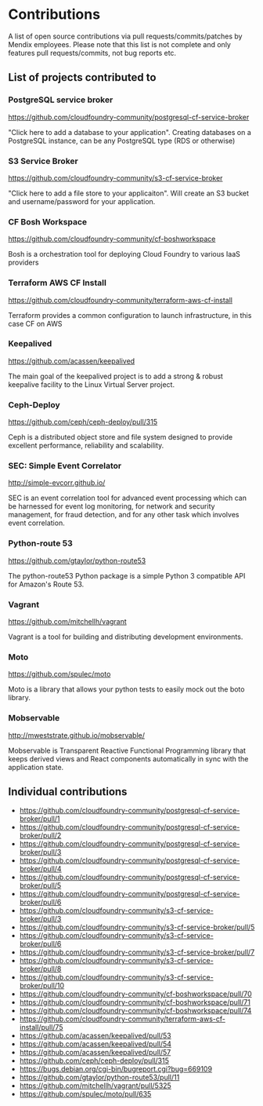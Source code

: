 # Contributions

A list of open source contributions via pull requests/commits/patches by Mendix employees. Please note that this list is not complete and only features pull requests/commits, not bug reports etc.


## List of projects contributed to

### PostgreSQL service broker
https://github.com/cloudfoundry-community/postgresql-cf-service-broker

"Click here to add a database to your application". Creating databases on a PostgreSQL instance, can be any PostgreSQL type (RDS or otherwise)


### S3 Service Broker
https://github.com/cloudfoundry-community/s3-cf-service-broker

"Click here to add a file store to your applicaiton". Will create an S3 bucket and username/password for your application.


### CF Bosh Workspace
https://github.com/cloudfoundry-community/cf-boshworkspace

Bosh is a orchestration tool for deploying Cloud Foundry to various IaaS providers


### Terraform AWS CF Install
https://github.com/cloudfoundry-community/terraform-aws-cf-install

Terraform provides a common configuration to launch infrastructure, in this case CF on AWS


### Keepalived
https://github.com/acassen/keepalived

The main goal of the keepalived project is to add a strong & robust keepalive facility to the Linux Virtual Server project.

### Ceph-Deploy
https://github.com/ceph/ceph-deploy/pull/315

Ceph is a distributed object store and file system designed to provide excellent performance, reliability and scalability.

### SEC: Simple Event Correlator
http://simple-evcorr.github.io/

SEC is an event correlation tool for advanced event processing which can be harnessed for event log monitoring, for network and security management, for fraud detection, and for any other task which involves event correlation.

### Python-route 53
https://github.com/gtaylor/python-route53

The python-route53 Python package is a simple Python 3 compatible API for Amazon's Route 53.

### Vagrant
https://github.com/mitchellh/vagrant

Vagrant is a tool for building and distributing development environments.

### Moto
https://github.com/spulec/moto

Moto is a library that allows your python tests to easily mock out the boto library.

### Mobservable
http://mweststrate.github.io/mobservable/

Mobservable is Transparent Reactive Functional Programming library that keeps derived views and React components automatically in sync with the application state.

## Individual contributions

* https://github.com/cloudfoundry-community/postgresql-cf-service-broker/pull/1
* https://github.com/cloudfoundry-community/postgresql-cf-service-broker/pull/2
* https://github.com/cloudfoundry-community/postgresql-cf-service-broker/pull/3
* https://github.com/cloudfoundry-community/postgresql-cf-service-broker/pull/4
* https://github.com/cloudfoundry-community/postgresql-cf-service-broker/pull/5
* https://github.com/cloudfoundry-community/postgresql-cf-service-broker/pull/6
* https://github.com/cloudfoundry-community/s3-cf-service-broker/pull/3
* https://github.com/cloudfoundry-community/s3-cf-service-broker/pull/5
* https://github.com/cloudfoundry-community/s3-cf-service-broker/pull/6
* https://github.com/cloudfoundry-community/s3-cf-service-broker/pull/7
* https://github.com/cloudfoundry-community/s3-cf-service-broker/pull/8
* https://github.com/cloudfoundry-community/s3-cf-service-broker/pull/10
* https://github.com/cloudfoundry-community/cf-boshworkspace/pull/70
* https://github.com/cloudfoundry-community/cf-boshworkspace/pull/71
* https://github.com/cloudfoundry-community/cf-boshworkspace/pull/74
* https://github.com/cloudfoundry-community/terraform-aws-cf-install/pull/75
* https://github.com/acassen/keepalived/pull/53
* https://github.com/acassen/keepalived/pull/54
* https://github.com/acassen/keepalived/pull/57
* https://github.com/ceph/ceph-deploy/pull/315
* https://bugs.debian.org/cgi-bin/bugreport.cgi?bug=669109
* https://github.com/gtaylor/python-route53/pull/11
* https://github.com/mitchellh/vagrant/pull/5325
* https://github.com/spulec/moto/pull/635
